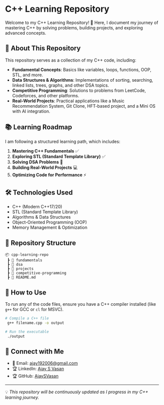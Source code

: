 
# C++ Learning Repository

Welcome to my C++ Learning Repository! 🚀 Here, I document my journey of mastering C++ by solving problems, building projects, and exploring advanced concepts.

## 📌 About This Repository
This repository serves as a collection of my C++ code, including:
- **Fundamental Concepts**: Basics like variables, loops, functions, OOP, STL, and more.
- **Data Structures & Algorithms**: Implementations of sorting, searching, linked lists, trees, graphs, and other DSA topics.
- **Competitive Programming**: Solutions to problems from LeetCode, Codeforces, and other platforms.
- **Real-World Projects**: Practical applications like a Music Recommendation System, Git Clone, HFT-based project, and a Mini OS with AI integration.

## 📚 Learning Roadmap
I am following a structured learning path, which includes:
1. **Mastering C++ Fundamentals** ✅
2. **Exploring STL (Standard Template Library)** ✅
3. **Solving DSA Problems** 🚀
4. **Building Real-World Projects** 💻
5. **Optimizing Code for Performance** ⚡

## 🛠️ Technologies Used
- C++ (Modern C++17/20)
- STL (Standard Template Library)
- Algorithms & Data Structures
- Object-Oriented Programming (OOP)
- Memory Management & Optimization

## 📂 Repository Structure
```
📦 cpp-learning-repo
 ┣ 📂 fundamentals
 ┣ 📂 dsa
 ┣ 📂 projects
 ┣ 📂 competitive-programming
 ┣ 📜 README.md
```

## 🚀 How to Use
To run any of the code files, ensure you have a C++ compiler installed (like `g++` for GCC or `cl` for MSVC).

```bash
# Compile a C++ file
 g++ filename.cpp -o output

# Run the executable
 ./output
```

## 🔗 Connect with Me
- 📧 Email: ajay192006@gmail.com
- 🏆 LinkedIn: [Ajay S Vasan]([https://www.linkedin.com/in/ajaysvasan](https://www.linkedin.com/in/ajay-s-vasan-584111291/))
- 🏆 GitHub: [AjaySVasan](https://github.com/Ajaysvasan)

---
💡 *This repository will be continuously updated as I progress in my C++ learning journey.*

